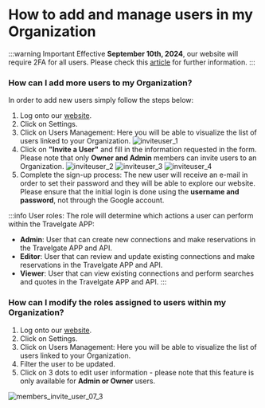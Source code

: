 ﻿---
sidebar_position: 1
---

# How to add and manage users in my Organization

:::warning Important
Effective **September 10th, 2024**, our website will require 2FA for all users. Please check this [article](/kb/account-settings/your-account/two-factor-authentication) for further information.
:::

### How can I add more users to my Organization?
In order to add new users simply follow the steps below:
1. Log onto our [website](https://www.travelgate.com/).
1. Click on Settings.
1. Click on Users Management: Here you will be able to visualize the list of users linked to your Organization.
	![inviteuser_1](https://storage.travelgate.com/kbase/inviteuser_1.jpg)
1. Click on **"Invite a User"** and fill in the information requested in the form. Please note that only **Owner and Admin** members can invite users to an Organization.
	![inviteuser_2](https://storage.travelgate.com/kbase/inviteuser_2.jpg)
	![inviteuser_3](https://storage.travelgate.com/kbase/inviteuser_3.jpg)
	![inviteuser_4](https://storage.travelgate.com/kbase/inviteuser_4.jpg)
1. Complete the sign-up process: The new user will receive an e-mail in order to set their password and they will be able to explore our website. Please ensure that the initial login is done using the **username and password**, not through the Google account.

:::info User roles:
The role will determine which actions a user can perform within the Travelgate APP:
- **Admin**: User that can create new connections and make reservations in the Travelgate APP and API.
- **Editor**: User that can review and update existing connections and make reservations in the Travelgate APP and API.
- **Viewer**: User that can view existing connections and perform searches and quotes in the Travelgate APP and API.
:::

### How can I modify the roles assigned to users within my Organization?
1. Log onto our [website](https://www.travelgate.com/).
1. Click on Settings.
1. Click on Users Management: Here you will be able to visualize the list of users linked to your Organization.
1. Filter the user to be updated.
1. Click on 3 dots to edit user information  - please note that this feature is only available for **Admin or Owner** users.

![members_invite_user_07_3](https://storage.travelgate.com/kbase/members_invite_user_07_3.jpg)